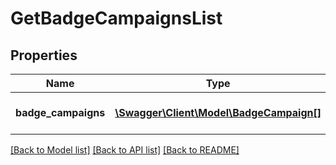 # GetBadgeCampaignsList

## Properties
Name | Type | Description | Notes
------------ | ------------- | ------------- | -------------
**badge_campaigns** | [**\Swagger\Client\Model\BadgeCampaign[]**](BadgeCampaign.md) | List of badge campaigns. | 

[[Back to Model list]](../../README.md#documentation-for-models) [[Back to API list]](../../README.md#documentation-for-api-endpoints) [[Back to README]](../../README.md)

